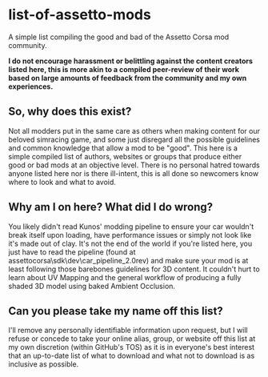# list-of-assetto-mods
A simple list compiling the good and bad of the Assetto Corsa mod community.

**I do not encourage harassment or belittling against the content creators listed here, this is more akin to a compiled peer-review of their work based on large amounts of feedback from the community and my own experiences.**

## So, why does this exist?
Not all modders put in the same care as others when making content for our beloved simracing game, and some just disregard all the possible guidelines and common knowledge that allow a mod to be "good". This here is a simple compiled list of authors, websites or groups that produce either good or bad mods at an objective level. There is no personal hatred towards anyone listed here nor is there ill-intent, this is all done so newcomers know where to look and what to avoid.

## Why am I on here? What did I do wrong?
You likely didn't read Kunos' modding pipeline to ensure your car wouldn't break itself upon loading, have performance issues or simply not look like it's made out of clay. It's not the end of the world if you're listed here, you just have to read the pipeline (found at assettocorsa\sdk\dev\car_pipeline_2.0rev) and make sure your mod is at least following those barebones guidelines for 3D content. It couldn't hurt to learn about UV Mapping and the general workflow of producing a fully shaded 3D model using baked Ambient Occlusion. 

## Can you please take my name off this list?
I'll remove any personally identifiable information upon request, but I will refuse or concede to take your online alias, group, or website off this list at my own discretion (within GitHub's TOS) as it is in everyone's best interest that an up-to-date list of what to download and what not to download is as inclusive as possible.

